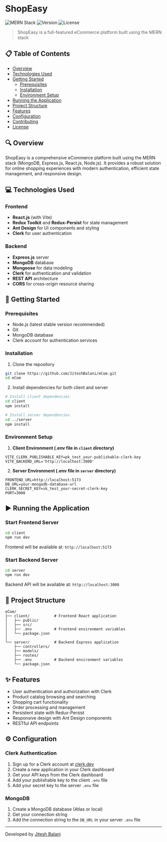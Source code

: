 # ShopEasy

![MERN Stack](https://img.shields.io/badge/Stack-MERN-green)
![Version](https://img.shields.io/badge/version-1.0.0-blue)
![License](https://img.shields.io/badge/license-MIT-yellow)

> ShopEasy is a full-featured eCommerce platform built using the MERN stack

## 📋 Table of Contents

- [Overview](#overview)
- [Technologies Used](#technologies-used)
- [Getting Started](#getting-started)
  - [Prerequisites](#prerequisites)
  - [Installation](#installation)
  - [Environment Setup](#environment-setup)
- [Running the Application](#running-the-application)
- [Project Structure](#project-structure)
- [Features](#features)
- [Configuration](#configuration)
- [Contributing](#contributing)
- [License](#license)

## 🔍 Overview

ShopEasy is a comprehensive eCommerce platform built using the MERN stack (MongoDB, Express.js, React.js, Node.js). It provides a robust solution for online shopping experiences with modern authentication, efficient state management, and responsive design.

## 💻 Technologies Used

### Frontend
- **React.js** (with Vite)
- **Redux Toolkit** and **Redux-Persist** for state management
- **Ant Design** for UI components and styling
- **Clerk** for user authentication

### Backend
- **Express.js** server
- **MongoDB** database
- **Mongoose** for data modeling
- **Clerk** for authentication and validation
- **REST API** architecture
- **CORS** for cross-origin resource sharing

## 🚀 Getting Started

### Prerequisites

- Node.js (latest stable version recommended)
- Git
- MongoDB database
- Clerk account for authentication services

### Installation

1. Clone the repository
```bash
git clone https://github.com/JiteshBalani/eCom.git
cd eCom
```

2. Install dependencies for both client and server
```bash
# Install client dependencies
cd client
npm install

# Install server dependencies
cd ../server
npm install
```

### Environment Setup

1. **Client Environment (.env file in `client` directory)**
```
VITE_CLERK_PUBLISHABLE_KEY=pk_test_your-publishable-clerk-key
VITE_BACKEND_URL='http://localhost:3000'
```

2. **Server Environment (.env file in `server` directory)**
```
FRONTEND_URL=http://localhost:5173
DB_URL=your-mongodb-database-url
CLERK_SECRET_KEY=sk_test_your-secret-clerk-key
PORT=3000
```

## ▶️ Running the Application

### Start Frontend Server
```bash
cd client
npm run dev
```
Frontend will be available at: `http://localhost:5173`

### Start Backend Server
```bash
cd server
npm run dev
```
Backend API will be available at: `http://localhost:3000`

## 📁 Project Structure

```
eCom/
├── client/           # Frontend React application
│   ├── public/
│   ├── src/
│   ├── .env          # Frontend environment variables
│   └── package.json
│
└── server/           # Backend Express application 
    ├── controllers/
    ├── models/
    ├── routes/
    ├── .env          # Backend environment variables
    └── package.json
```

## ✨ Features

- User authentication and authorization with Clerk
- Product catalog browsing and searching
- Shopping cart functionality
- Order processing and management
- Persistent state with Redux-Persist
- Responsive design with Ant Design components
- RESTful API endpoints

## ⚙️ Configuration

### Clerk Authentication

1. Sign up for a Clerk account at [clerk.dev](https://clerk.dev)
2. Create a new application in your Clerk dashboard
3. Get your API keys from the Clerk dashboard
4. Add your publishable key to the client `.env` file
5. Add your secret key to the server `.env` file

### MongoDB

1. Create a MongoDB database (Atlas or local)
2. Get your connection string
3. Add the connection string to the `DB_URL` in your server `.env` file

---

Developed by [Jitesh Balani](https://github.com/JiteshBalani)
